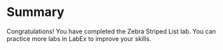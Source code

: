 # Summary

Congratulations! You have completed the Zebra Striped List lab. You can practice more labs in LabEx to improve your skills.
